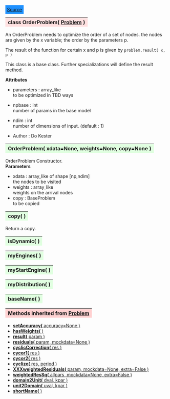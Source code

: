 ---
---

<div class="button">
  <span style="background-color: DodgerBlue; color: White;  border:5px solid DodgerBlue">
<a href=https://github.com/dokester/BayesicFitting/blob/master/BayesicFitting/source/OrderProblem.py target=_blank>Source</a></span></div>

<a name="OrderProblem"></a>
<table><thead style="background-color:#FFE0E0; width:100%"><tr><th style="text-align:left">
<strong>class OrderProblem(</strong> <a href="./Problem.html">Problem</a> )
</th></tr></thead></table>
<p>

An OrderProblem needs to optimize the order of a set of nodes.
the nodes are given by the x variable; the order by the parameters p.

The result of the function for certain x and p is given by
`problem.result( x, p )`

This class is a base class. Further specializations will define the
result method.

<b>Attributes</b>

* parameters  :  array_like<br>
    to be optimized in TBD ways<br>
* npbase  :  int<br>
    number of params in the base model<br>
* ndim  :  int<br>
    number of dimensions of input. (default : 1)<br>

* Author  :          Do Kester<br>


<a name="OrderProblem"></a>
<table><thead style="background-color:#E0FFE0; width:100%"><tr><th style="text-align:left">
<strong>OrderProblem(</strong> xdata=None, weights=None, copy=None )
</th></tr></thead></table>
<p>

OrderProblem Constructor.
<br>
<b>Parameters</b>

* xdata  :  array_like of shape [np,ndim]<br>
    the nodes to be visited<br>
* weights  :  array_like<br>
    weights on the arrival nodes<br>
* copy  :  BaseProblem<br>
    to be copied<br>


<a name="copy"></a>
<table><thead style="background-color:#E0FFE0; width:100%"><tr><th style="text-align:left">
<strong>copy(</strong> ) 
</th></tr></thead></table>
<p>
Return a copy. 

<a name="isDynamic"></a>
<table><thead style="background-color:#E0FFE0; width:100%"><tr><th style="text-align:left">
<strong>isDynamic(</strong> ) 
</th></tr></thead></table>
<p>
<a name="myEngines"></a>
<table><thead style="background-color:#E0FFE0; width:100%"><tr><th style="text-align:left">
<strong>myEngines(</strong> ) 
</th></tr></thead></table>
<p>
<a name="myStartEngine"></a>
<table><thead style="background-color:#E0FFE0; width:100%"><tr><th style="text-align:left">
<strong>myStartEngine(</strong> ) 
</th></tr></thead></table>
<p>
<a name="myDistribution"></a>
<table><thead style="background-color:#E0FFE0; width:100%"><tr><th style="text-align:left">
<strong>myDistribution(</strong> ) 
</th></tr></thead></table>
<p>
<a name="baseName"></a>
<table><thead style="background-color:#E0FFE0; width:100%"><tr><th style="text-align:left">
<strong>baseName(</strong> ) 
</th></tr></thead></table>
<p>
<table><thead style="background-color:#FFD0D0; width:100%"><tr><th style="text-align:left">
<strong>Methods inherited from</strong> <a href="./Problem.html">Problem</a></th></tr></thead></table>


* [<strong>setAccuracy(</strong> accuracy=None ) ](./Problem.md#setAccuracy)
* [<strong>hasWeights(</strong> )](./Problem.md#hasWeights)
* [<strong>result(</strong> param )](./Problem.md#result)
* [<strong>residuals(</strong> param, mockdata=None ) ](./Problem.md#residuals)
* [<strong>cyclicCorrection(</strong> res )](./Problem.md#cyclicCorrection)
* [<strong>cycor1(</strong> res )](./Problem.md#cycor1)
* [<strong>cycor2(</strong> res )](./Problem.md#cycor2)
* [<strong>cyclize(</strong> res, period ) ](./Problem.md#cyclize)
* [<strong>XXXweightedResiduals(</strong> param, mockdata=None, extra=False ) ](./Problem.md#XXXweightedResiduals)
* [<strong>weightedResSq(</strong> allpars, mockdata=None, extra=False ) ](./Problem.md#weightedResSq)
* [<strong>domain2Unit(</strong> dval, kpar ) ](./Problem.md#domain2Unit)
* [<strong>unit2Domain(</strong> uval, kpar ) ](./Problem.md#unit2Domain)
* [<strong>shortName(</strong> ) ](./Problem.md#shortName)
